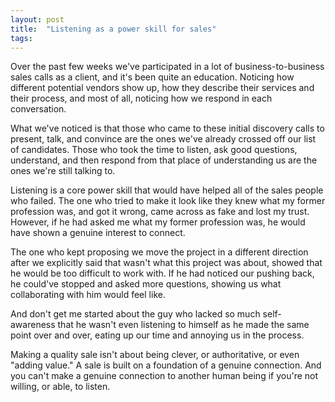 ```yaml
---
layout: post
title:  "Listening as a power skill for sales"
tags: 
---
```


Over the past few weeks we've participated in a lot of business-to-business sales calls as a client, and it's been quite an education. Noticing how different potential vendors show up, how they describe their services and their process, and most of all, noticing how we respond in each conversation.

What we've noticed is that those who came to these initial discovery calls to present, talk, and convince are the ones we've already crossed off our list of candidates. Those who took the time to listen, ask good questions, understand, and then respond from that place of understanding us are the ones we're still talking to.

Listening is a core power skill that would have helped all of the sales people who failed. The one who tried to make it look like they knew what my former profession was, and got it wrong, came across as fake and lost my trust. However, if he had asked me what my former profession was, he would have shown a genuine interest to connect.

The one who kept proposing we move the project in a different direction after we explicitly said that wasn't what this project was about, showed that he would be too difficult to work with. If he had noticed our pushing back, he could've stopped and asked more questions, showing us what collaborating with him would feel like.

And don't get me started about the guy who lacked so much self-awareness that he wasn't even listening to himself as he made the same point over and over, eating up our time and annoying us in the process.

Making a quality sale isn't about being clever, or authoritative, or even "adding value." A sale is built on a foundation of a genuine connection. And you can't make a genuine connection to another human being if you're not willing, or able, to listen.